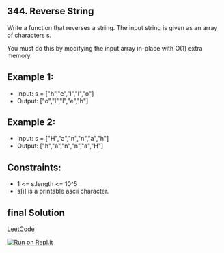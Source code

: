 ## 344. Reverse String
Write a function that reverses a string. The input string is given as an array of characters s.

You must do this by modifying the input array in-place with O(1) extra memory.

## Example 1:
- Input: s = ["h","e","l","l","o"]
- Output: ["o","l","l","e","h"]

## Example 2:
- Input: s = ["H","a","n","n","a","h"]
- Output: ["h","a","n","n","a","H"]

## Constraints:
- 1 <= s.length <= 10^5
- s[i] is a printable ascii character.

## final Solution
[LeetCode](https://leetcode.com/submissions/detail/709692976/)

[![Run on Repl.it](https://repl.it/badge/github/oscharko/TS-LeetCode-344-Reverse-String)](https://replit.com/@oscharko/TS-LeetCode-344-Reverse-String)